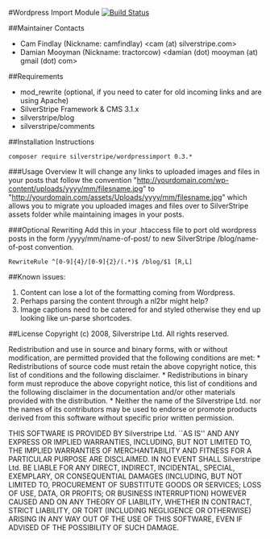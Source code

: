 #Wordpress Import Module
[![Build Status](https://travis-ci.org/camfindlay/silverstripe-wordpressimport.png?branch=master)](https://travis-ci.org/camfindlay/silverstripe-wordpressimport)

##Maintainer Contacts
* Cam Findlay (Nickname: camfindlay) <cam (at) silverstripe.com>
* Damian Mooyman (Nickname: tractorcow) <damian (dot) mooyman (at) gmail (dot) com>


##Requirements
* mod_rewrite (optional, if you need to cater for old incoming links and are using Apache)
* SilverStripe Framework & CMS 3.1.x
* silverstripe/blog
* silverstripe/comments

##Installation Instructions

    composer require silverstripe/wordpressimport 0.3.*

###Usage Overview
It will change any links to uploaded images and 
files in your posts that follow the convention 
"http://yourdomain.com/wp-content/uploads/yyyy/mm/filesname.jpg" 
to "http://yourdomain.com/assets/Uploads/yyyy/mm/filesname.jpg" 
which allows you to migrate you uploaded images 
and files over to SilverStripe assets folder while maintaining 
images in your posts.

###Optional Rewriting
Add this in your .htaccess file to port old 
wordpress posts in the form /yyyy/mm/name-of-post/
 to new SilverStripe /blog/name-of-post convention.


    RewriteRule ^[0-9]{4}/[0-9]{2}/(.*)$ /blog/$1 [R,L]


##Known issues:
1. Content can lose a lot of the formatting coming from Wordpress.
1. Perhaps parsing the content through a nl2br might help?
1. Image captions need to be catered for and styled otherwise they end up looking like un-parse shortcodes.


##License
Copyright (c) 2008, Silverstripe Ltd.
All rights reserved.

Redistribution and use in source and binary forms, with or without
modification, are permitted provided that the following conditions are met:
     * Redistributions of source code must retain the above copyright
       notice, this list of conditions and the following disclaimer.
     * Redistributions in binary form must reproduce the above copyright
       notice, this list of conditions and the following disclaimer in the
       documentation and/or other materials provided with the distribution.
     * Neither the name of the Silverstripe Ltd. nor the
       names of its contributors may be used to endorse or promote products
       derived from this software without specific prior written permission.

 THIS SOFTWARE IS PROVIDED BY Silverstripe Ltd. ``AS IS'' AND ANY
 EXPRESS OR IMPLIED WARRANTIES, INCLUDING, BUT NOT LIMITED TO, THE IMPLIED
 WARRANTIES OF MERCHANTABILITY AND FITNESS FOR A PARTICULAR PURPOSE ARE
 DISCLAIMED. IN NO EVENT SHALL Silverstripe Ltd. BE LIABLE FOR ANY
 DIRECT, INDIRECT, INCIDENTAL, SPECIAL, EXEMPLARY, OR CONSEQUENTIAL DAMAGES
 (INCLUDING, BUT NOT LIMITED TO, PROCUREMENT OF SUBSTITUTE GOODS OR SERVICES;
 LOSS OF USE, DATA, OR PROFITS; OR BUSINESS INTERRUPTION) HOWEVER CAUSED AND
 ON ANY THEORY OF LIABILITY, WHETHER IN CONTRACT, STRICT LIABILITY, OR TORT
 (INCLUDING NEGLIGENCE OR OTHERWISE) ARISING IN ANY WAY OUT OF THE USE OF THIS
 SOFTWARE, EVEN IF ADVISED OF THE POSSIBILITY OF SUCH DAMAGE.




